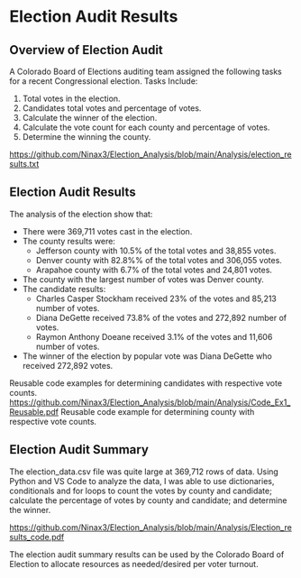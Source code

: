 # Election Audit Results

## Overview of Election Audit
A Colorado Board of Elections auditing team assigned the following tasks for a recent Congressional election.
Tasks Include:
1. Total votes in the election.
2. Candidates total votes and percentage of votes.
3. Calculate the winner of the election.
4. Calculate the vote count for each county and percentage of votes.
5. Determine the winning the county. 

https://github.com/Ninax3/Election_Analysis/blob/main/Analysis/election_results.txt

## Election Audit Results
The analysis of the election show that:
- There were 369,711 votes cast in the election.
- The county results were:
  - Jefferson county with 10.5% of the total votes and 38,855 votes.
  - Denver county with 82.8%% of the total votes and 306,055 votes.
  - Arapahoe county with 6.7% of the total votes and 24,801 votes. 
- The county with the largest number of votes was Denver county. 
- The candidate results:
  - Charles Casper Stockham received 23% of the votes and 85,213 number of votes.
  - Diana DeGette received 73.8% of the votes and 272,892 number of votes. 
  - Raymon Anthony Doeane received 3.1% of the votes and 11,606 number of votes. 
- The winner of the election by popular vote was Diana DeGette who received 272,892 votes. 

Reusable code examples for determining candidates with respective vote counts.
https://github.com/Ninax3/Election_Analysis/blob/main/Analysis/Code_Ex1_Reusable.pdf
Reusable code example for determining county with respective vote counts. 


    
## Election Audit Summary
The election_data.csv file was quite large at 369,712 rows of data. Using Python and VS Code to analyze the data, I was able to use dictionaries, conditionals and for loops to count the votes by county and candidate; calculate the percentage of votes by county and candidate; and determine the winner.

https://github.com/Ninax3/Election_Analysis/blob/main/Analysis/Election_results_code.pdf

The election audit summary results can be used by the Colorado Board of Election to allocate resources as needed/desired per voter turnout.  
